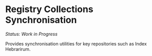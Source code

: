 # Registry Collections Synchronisation

_Status: Work in Progress_

Provides synchronisation utilities for key repositories such as Index Hebrarirum.
